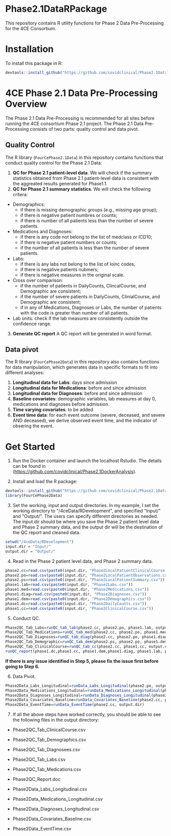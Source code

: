 # Phase2.1DataRPackage
This repository contains R utility functions for Phase 2 Data Pre-Processing for the 4CE Consortium.

# Installation

To install this package in R:

``` R
devtools::install_github("https://github.com/covidclinical/Phase2.1DataRPackage", subdir="FourCePhase2.1Data", upgrade=FALSE)
```

# 4CE Phase 2.1 Data Pre-Processing Overview

The Phase 2.1 Data Pre-Processing is recommended for all sites before running the 4CE consortium Phase 2.1 project. The Phase 2.1 Data Pre-Processing consists of two parts: quality control and data pivot. 


## Quality Control 

The R library (`FourCePhase2.1Data`) in this repository contains functions that conduct quality control for the Phase 2.1 Data: 
1. **QC for Phase 2.1 patient-level data**. We will check if the summary statistics obtained from Phase 2.1 patient-level data is consistent with the aggreated results generated for Phase1.1.
2. **QC for Phase 2.1 summary statistics**. We will check the following critera: 
+ Demographics:  
  + if there is missing demographic groups (e.g., missing age group); 
  + if there is negative patient numbres or counts; 
  + if there is number of all patients less than the number of severe patients. 
+ Medications and Diagnoses:
  + if there is any code not belong to the list of medclass or ICD10; 
  + if there is negative patient numbers or counts; 
  + if the number of all patients is less than the number of severe patients.
+ Labs: 
  + if there is any labs not belong to the list of loinc codes;
  + if there is negative patients nubmers; 
  + if there is negative measures in the original scale.
+ Cross over comparison: 
  + if the number of patients in DailyCounts, ClincalCourse, and Demographic are consistent; 
  + if the number of severe patients in DailyCounts, ClinialCourse, and Demographic are consistent;
  + if in any of Medications, Diagnoses or Labs, the number of patients with the code is greater than number of all patients. 
+ Lab units: check if the lab measures are consistently outside the confidence range.
3. **Generate QC report**
A QC report will be generated in word format. 


## Data pivot 

The R library (`FourCePhase2Data`) in this repository also contains functions for data manipulation, which generates data in specific formats to fit into different analyses:  
1. **Longitudinal data for Labs**: days since admission 
2. **Longitudinal data for Medications**: before and since admission 
3. **Longitudinal data for Diagnoses**: before and since admission 
4. **Baseline covariates**: demographic variables, lab measures at day 0, medications and diagnoses before admission. 
5. **Time varying covariates**: to be added
6. **Event time data**: for each event outcome (severe, deceased, and severe AND deceased), we derive observed event time, and the indicator of obsering the event. 

# Get Started

1. Run the Docker container and launch the localhost Rstudio. The details can be found in (https://github.com/covidclinical/Phase2.1DockerAnalysis).


2. Install and load the R package:

``` R
devtools::install_github("https://github.com/covidclinical/Phase2.1DataRPackage", subdir="FourCePhase2.1Data", upgrade=FALSE)
library(FourCePhase2Data)
```
3. Set the working, input and output directories. In my example, I set the working directory to "/4ceData/RDevelopment", and specified "Input/" and "Output/". The users can specify different directories as needed. The input.dir should be where you save the Phase 2 patient level data and Phase 2 summary data, and the output dir will be the destination of the QC report and cleaned data. 

``` R
setwd("/4ceData/RDevelopment")
input.dir = "Input/" 
output.dir = "Output/" 
```

4. Read in the Phase 2 patient level data, and Phase 2 summary data. 
``` R
phase2.cc=read.csv(paste0(input.dir, "Phase2LocalPatientClinicalCourse.csv"))
phase2.po=read.csv(paste0(input.dir, "Phase2LocalPatientObservations.csv"))
phase2.ps=read.csv(paste0(input.dir, "Phase2LocalPatientSummary.csv"))
phase1.lab=read.csv(paste0(input.dir, "Phase2Labs.csv"))
phase1.med=read.csv(paste0(input.dir, "Phase2Medications.csv"))
phase1.diag=read.csv(paste0(input.dir, "Phase2Diagnoses.csv"))
phase1.dem=read.csv(paste0(input.dir, "Phase2Demographics.csv"))
phase1.dc=read.csv(paste0(input.dir, "Phase2DailyCounts.csv"))
phase1.cc=read.csv(paste0(input.dir, "Phase2ClinicalCourse.csv"))

```

5. Conduct QC. 
``` R
Phase2QC_Tab_Labs=runQC_tab_lab(phase2.cc, phase2.po, phase1.lab, output.dir)
Phase2QC_Tab_Medications=runQC_tab_med(phase2.cc, phase2.po, phase1.med, output.dir)
Phase2QC_Tab_Diagnoses=runQC_tab_diag(phase2.cc, phase2.po, phase1.diag, output.dir)
Phase2QC_Tab_Demographic=runQC_tab_dem(phase2.ps, phase2.po, phase1.dem, output.dir)
Phase2QC_Tab_ClinicalCourse=runQC_tab_cc(phase2.cc, phase1.cc, output.dir)
runQC_report(phase1.dc,phase1.cc, phase1.dem,phase1.diag, phase1.lab, phase1.med, output.dir,site.nm="MGB")
```
**If there is any issue identified in Step 5, please fix the issue first before going to Step 6.**

6. Data Pivot.
``` R
Phase2Data_Labs_Longitudinal=runData_Labs_Longitudinal(phase2.po, output.dir)
Phase2Data_Medications_Longitudinal=runData_Medications_Longitudinal(phase2.po, output.dir)
Phase2Data_Diagnoses_Longitudinal=runData_Diagnoses_Longitudinal(phase2.po, output.dir)
Phase2Data_Covariates_Baseline=runData_Covariates_Baseline(phase2.cc, phase2.po, phase2.ps, output.dir)
Phase2Data_EventTime=runData_EventTime(phase2.cc, output.dir)
```

7. If all the above steps have worked correctly, you should be able to see the following files in the output directory:

+ Phase2QC_Tab_ClinicalCourse.csv
+ Phase2QC_Tab_Demographics.csv
+ Phase2QC_Tab_Diagnosees.csv
+ Phase2QC_Tab_Labs.csv
+ Phase2QC_Tab_Medications.csv
+ Phase2QC_Report.doc

+ Phase2Data_Labs_Longitudinal.csv
+ Phase2Data_Medications_Longitudinal.csv
+ Phase2Data_Diagnoses_Longitudinal.csv
+ Phase2Data_Covariates_Baseline.csv
+ Phase2Data_EventTime.csv




